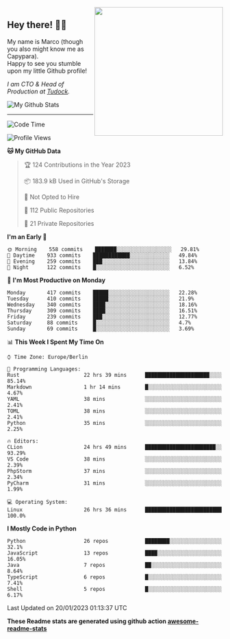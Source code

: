 <img src="https://capypara.de/para_logo.png?a=13" align="right" width="300">

## Hey there! 👋🙃
My name is Marco (though you also might know me as Capypara).  
Happy to see you stumble upon my little Github profile!

*I am CTO & Head of Production at <a href="http://tudock.de">Tudock</a>.*


![My Github Stats](https://github-readme-stats.vercel.app/api?username=theCapypara&show_icons=true&title_color=8ea106&text_color=ffffff&icon_color=8ea106&bg_color=2F343F&hide_border=1)

---
<!--START_SECTION:waka-->
![Code Time](http://img.shields.io/badge/Code%20Time-2%2C062%20hrs%2059%20mins-blue)

![Profile Views](http://img.shields.io/badge/Profile%20Views-2-blue)

**🐱 My GitHub Data** 

> 🏆 124 Contributions in the Year 2023
 > 
> 📦 183.9 kB Used in GitHub's Storage 
 > 
> 🚫 Not Opted to Hire
 > 
> 📜 112 Public Repositories 
 > 
> 🔑 21 Private Repositories  
 > 
**I'm an Early 🐤** 

```text
🌞 Morning    558 commits    ███████░░░░░░░░░░░░░░░░░░   29.81% 
🌆 Daytime    933 commits    ████████████░░░░░░░░░░░░░   49.84% 
🌃 Evening    259 commits    ███░░░░░░░░░░░░░░░░░░░░░░   13.84% 
🌙 Night      122 commits    █░░░░░░░░░░░░░░░░░░░░░░░░   6.52%

```
📅 **I'm Most Productive on Monday** 

```text
Monday       417 commits    █████░░░░░░░░░░░░░░░░░░░░   22.28% 
Tuesday      410 commits    █████░░░░░░░░░░░░░░░░░░░░   21.9% 
Wednesday    340 commits    ████░░░░░░░░░░░░░░░░░░░░░   18.16% 
Thursday     309 commits    ████░░░░░░░░░░░░░░░░░░░░░   16.51% 
Friday       239 commits    ███░░░░░░░░░░░░░░░░░░░░░░   12.77% 
Saturday     88 commits     █░░░░░░░░░░░░░░░░░░░░░░░░   4.7% 
Sunday       69 commits     █░░░░░░░░░░░░░░░░░░░░░░░░   3.69%

```


📊 **This Week I Spent My Time On** 

```text
⌚︎ Time Zone: Europe/Berlin

💬 Programming Languages: 
Rust                     22 hrs 39 mins      █████████████████████░░░░   85.14% 
Markdown                 1 hr 14 mins        █░░░░░░░░░░░░░░░░░░░░░░░░   4.67% 
YAML                     38 mins             ░░░░░░░░░░░░░░░░░░░░░░░░░   2.41% 
TOML                     38 mins             ░░░░░░░░░░░░░░░░░░░░░░░░░   2.41% 
Python                   35 mins             ░░░░░░░░░░░░░░░░░░░░░░░░░   2.25%

🔥 Editors: 
CLion                    24 hrs 49 mins      ███████████████████████░░   93.29% 
VS Code                  38 mins             ░░░░░░░░░░░░░░░░░░░░░░░░░   2.39% 
PhpStorm                 37 mins             ░░░░░░░░░░░░░░░░░░░░░░░░░   2.34% 
PyCharm                  31 mins             ░░░░░░░░░░░░░░░░░░░░░░░░░   1.99%

💻 Operating System: 
Linux                    26 hrs 36 mins      █████████████████████████   100.0%

```

**I Mostly Code in Python** 

```text
Python                   26 repos            ████████░░░░░░░░░░░░░░░░░   32.1% 
JavaScript               13 repos            ████░░░░░░░░░░░░░░░░░░░░░   16.05% 
Java                     7 repos             ██░░░░░░░░░░░░░░░░░░░░░░░   8.64% 
TypeScript               6 repos             █░░░░░░░░░░░░░░░░░░░░░░░░   7.41% 
Shell                    5 repos             █░░░░░░░░░░░░░░░░░░░░░░░░   6.17%

```



 Last Updated on 20/01/2023 01:13:37 UTC
<!--END_SECTION:waka-->

**These Readme stats are generated using github action [awesome-readme-stats](https://github.com/anmol098/waka-readme-stats)**
